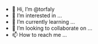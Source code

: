 - 👋 Hi, I’m @torfaly
- 👀 I’m interested in ...
- 🌱 I’m currently learning ...
- 💞️ I’m looking to collaborate on ...
- 📫 How to reach me ...

<!---
torfaly/torfaly is a ✨ special ✨ repository because its `README.md` (this file) appears on your GitHub profile.
You can click the Preview link to take a look at your changes.
--->

